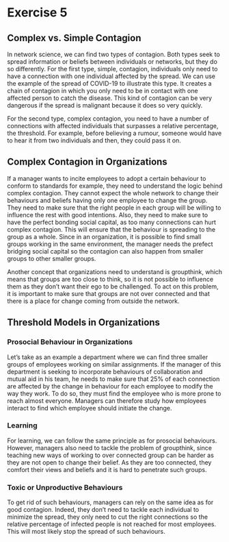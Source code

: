 Exercise 5
================

## Complex vs. Simple Contagion

In network science, we can find two types of contagion. Both types seek
to spread information or beliefs between individuals or networks, but
they do so differently. For the first type, simple, contagion,
individuals only need to have a connection with one individual affected
by the spread. We can use the example of the spread of COVID-19 to
illustrate this type. It creates a chain of contagion in which you only
need to be in contact with one affected person to catch the disease.
This kind of contagion can be very dangerous if the spread is malignant
because it does so very quickly.

For the second type, complex contagion, you need to have a number of
connections with affected individuals that surpasses a relative
percentage, the threshold. For example, before believing a rumour,
someone would have to hear it from two individuals and then, they could
pass it on.

## Complex Contagion in Organizations

If a manager wants to incite employees to adopt a certain behaviour to
conform to standards for example, they need to understand the logic
behind complex contagion. They cannot expect the whole network to change
their behaviours and beliefs having only one employee to change the
group. They need to make sure that the right people in each group will
be willing to influence the rest with good intentions. Also, they need
to make sure to have the perfect bonding social capital, as too many
connections can hurt complex contagion. This will ensure that the
behaviour is spreading to the group as a whole. Since in an
organization, it is possible to find small groups working in the same
environment, the manager needs the prefect bridging social capital so
the contagion can also happen from smaller groups to other smaller
groups.

Another concept that organizations need to understand is groupthink,
which means that groups are too close to think, so it is not possible to
influence them as they don’t want their ego to be challenged. To act on
this problem, it is important to make sure that groups are not over
connected and that there is a place for change coming from outside the
network.

## Threshold Models in Organizations

### Prosocial Behaviour in Organizations

Let’s take as an example a department where we can find three smaller
groups of employees working on similar assignments. If the manager of
this department is seeking to incorporate behaviours of collaboration
and mutual aid in his team, he needs to make sure that 25% of each
connection are affected by the change in behaviour for each employee to
modify the way they work. To do so, they must find the employee who is
more prone to reach almost everyone. Managers can therefore study how
employees interact to find which employee should initiate the change.

### Learning

For learning, we can follow the same principle as for prosocial
behaviours. However, managers also need to tackle the problem of
groupthink, since teaching new ways of working to over connected group
can be harder as they are not open to change their belief. As they are
too connected, they comfort their views and beliefs and it is hard to
penetrate such groups.

### Toxic or Unproductive Behaviours

To get rid of such behaviours, managers can rely on the same idea as for
good contagion. Indeed, they don’t need to tackle each individual to
minimize the spread, they only need to cut the right connections so the
relative percentage of infected people is not reached for most
employees. This will most likely stop the spread of such behaviours.
